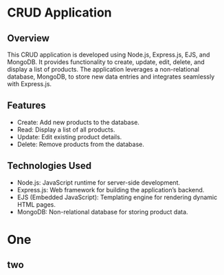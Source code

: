 # CRUD Application

## Overview

This CRUD application is developed using Node.js, Express.js, EJS, and MongoDB. It provides functionality to create, update, edit, delete, and display a list of products. The application leverages a non-relational database, MongoDB, to store new data entries and integrates seamlessly with Express.js.


## Features

- Create: Add new products to the database.
- Read: Display a list of all products.
- Update: Edit existing product details.
- Delete: Remove products from the database.

## Technologies Used

- Node.js: JavaScript runtime for server-side development.
- Express.js: Web framework for building the application’s backend.
- EJS (Embedded JavaScript): Templating engine for rendering dynamic HTML pages.
- MongoDB: Non-relational database for storing product data.


# One

## two

